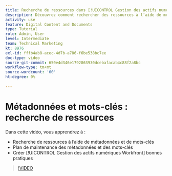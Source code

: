 ```yaml
---
title: Recherche de ressources dans [!UICONTROL Gestion des actifs numériques Workfront]
description: Découvrez comment rechercher des ressources à l’aide de métadonnées et de mots-clés, planifier la maintenance des métadonnées et des mots-clés et établir [!UICONTROL Gestion des actifs numériques Workfront] bonnes pratiques.
activity: use
feature: Digital Content and Documents
type: Tutorial
role: Admin, User
level: Intermediate
team: Technical Marketing
kt: 8976
exl-id: fffb4ab8-acec-4d7b-a786-f6be538bc7ee
doc-type: video
source-git-commit: 650e4d346e1792863930dcebafacab4c88f2a8bc
workflow-type: tm+mt
source-wordcount: '60'
ht-degree: 0%

---
```


# Métadonnées et mots-clés : recherche de ressources

Dans cette vidéo, vous apprendrez à :

* Recherche de ressources à l’aide de métadonnées et de mots-clés
* Plan de maintenance des métadonnées et des mots-clés
* Créer [!UICONTROL Gestion des actifs numériques Workfront] bonnes pratiques

>[!VIDEO](https://video.tv.adobe.com/v/335239/?quality=12&learn=on)
